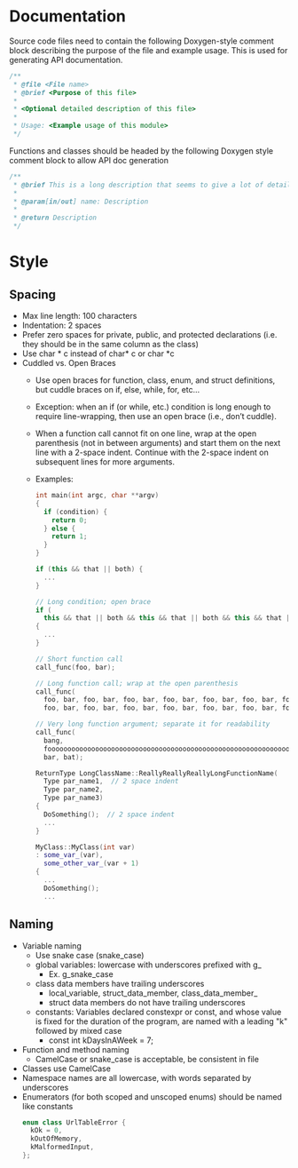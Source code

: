 # Documentation
Source code files need to contain the following Doxygen-style comment block describing the purpose of the file and example usage. This is used for generating API documentation.

```cpp
/**
 * @file <File name>
 * @brief <Purpose of this file>
 *
 * <Optional detailed description of this file>
 *
 * Usage: <Example usage of this module>
 */
```

Functions and classes should be headed by the following Doxygen style comment block to allow API doc generation

```cpp
/**
 * @brief This is a long description that seems to give a lot of detail
 *
 * @param[in/out] name: Description
 *
 * @return Description
 */
```

# Style
## Spacing
- Max line length: 100 characters
- Indentation: 2 spaces
- Prefer zero spaces for private, public, and protected declarations (i.e. they should be in the same column as the class)
- Use char \* c instead of char\* c or char \*c
- Cuddled vs. Open Braces
	- Use open braces for function, class, enum, and struct definitions, but cuddle braces on if, else, while, for, etc…
	- Exception: when an if (or while, etc.) condition is long enough to require line-wrapping, then use an open brace (i.e., don’t cuddle).
	- When a function call cannot fit on one line, wrap at the open parenthesis (not in between arguments) and start them on the next line with a 2-space indent. Continue with the 2-space indent on subsequent lines for more arguments.
	- Examples:
		```cpp
		int main(int argc, char **argv)
		{
		  if (condition) {
		    return 0;
		  } else {
		    return 1;
		  }
		}
		
		if (this && that || both) {
		  ...
		}
		
		// Long condition; open brace
		if (
		  this && that || both && this && that || both && this && that || both && this && that)
		{
		  ...
		}
		
		// Short function call
		call_func(foo, bar);
		
		// Long function call; wrap at the open parenthesis
		call_func(
		  foo, bar, foo, bar, foo, bar, foo, bar, foo, bar, foo, bar, foo, bar, foo, bar, foo, bar,
		  foo, bar, foo, bar, foo, bar, foo, bar, foo, bar, foo, bar, foo, bar, foo, bar, foo, bar);
		
		// Very long function argument; separate it for readability
		call_func(
		  bang,
		  fooooooooooooooooooooooooooooooooooooooooooooooooooooooooooooo,
		  bar, bat);
		```

		```cpp
		ReturnType LongClassName::ReallyReallyReallyLongFunctionName(
		  Type par_name1,  // 2 space indent
		  Type par_name2,
		  Type par_name3)
		{
		  DoSomething();  // 2 space indent
		  ...
		}
		
		MyClass::MyClass(int var)
		: some_var_(var),
		  some_other_var_(var + 1)
		{
		  ...
		  DoSomething();
		  ...
		```

## Naming
- Variable naming
	- Use snake case (snake\_case\)
	- global variables: lowercase with underscores prefixed with g_
		- Ex. g_snake_case
	- class data members have trailing underscores
		- local\_variable, struct\_data\_member, class\_data\_member\_
		- struct data members do not have trailing underscores
	- constants: Variables declared constexpr or const, and whose value is fixed for the duration of the program, are named with a leading "k" followed by mixed case
		- const int kDaysInAWeek = 7;
- Function and method naming
	- CamelCase or snake_case is acceptable, be consistent in file
- Classes use CamelCase
- Namespace names are all lowercase, with words separated by underscores
- Enumerators (for both scoped and unscoped enums) should be named like constants
	```cpp
	enum class UrlTableError {
	  kOk = 0,
	  kOutOfMemory,
	  kMalformedInput,
	};
	```


